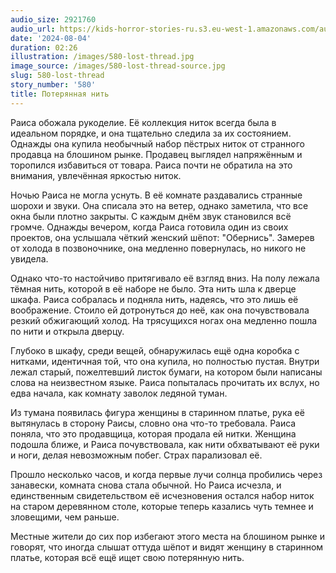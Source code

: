 ```yaml
---
audio_size: 2921760
audio_url: https://kids-horror-stories-ru.s3.eu-west-1.amazonaws.com/audio/580-lost-thread.mp3
date: '2024-08-04'
duration: 02:26
illustration: /images/580-lost-thread.jpg
image_source: /images/580-lost-thread-source.jpg
slug: 580-lost-thread
story_number: '580'
title: Потерянная нить
---
```


Раиса обожала рукоделие. Её коллекция ниток всегда была в идеальном порядке, и она тщательно следила за их состоянием. Однажды она купила необычный набор пёстрых ниток от странного продавца на блошином рынке. Продавец выглядел напряжённым и торопился избавиться от товара. Раиса почти не обратила на это внимания, увлечённая яркостью ниток.

Ночью Раиса не могла уснуть. В её комнате раздавались странные шорохи и звуки. Она списала это на ветер, однако заметила, что все окна были плотно закрыты. С каждым днём звук становился всё громче. Однажды вечером, когда Раиса готовила один из своих проектов, она услышала чёткий женский шёпот: "Обернись". Замерев от холода в позвоночнике, она медленно повернулась, но никого не увидела.

Однако что-то настойчиво притягивало её взгляд вниз. На полу лежала тёмная нить, которой в её наборе не было. Эта нить шла к дверце шкафа. Раиса собралась и подняла нить, надеясь, что это лишь её воображение. Стоило ей дотронуться до неё, как она почувствовала резкий обжигающий холод. На трясущихся ногах она медленно пошла по нити и открыла дверцу.

Глубоко в шкафу, среди вещей, обнаружилась ещё одна коробка с нитками, идентичная той, что она купила, но полностью пустая. Внутри лежал старый, пожелтевший листок бумаги, на котором были написаны слова на неизвестном языке. Раиса попыталась прочитать их вслух, но едва начала, как комнату заволок ледяной туман.

Из тумана появилась фигура женщины в старинном платье, рука её вытянулась в сторону Раисы, словно она что-то требовала. Раиса поняла, что это продавщица, которая продала ей нитки. Женщина подошла ближе, и Раиса почувствовала, как нити обхватывают её руки и ноги, делая невозможным побег. Страх парализовал её.

Прошло несколько часов, и когда первые лучи солнца пробились через занавески, комната снова стала обычной. Но Раиса исчезла, и единственным свидетельством её исчезновения остался набор ниток на старом деревянном столе, которые теперь казались чуть темнее и зловещими, чем раньше.

Местные жители до сих пор избегают этого места на блошином рынке и говорят, что иногда слышат оттуда шёпот и видят женщину в старинном платье, которая всё ещё ищет свою потерянную нить.